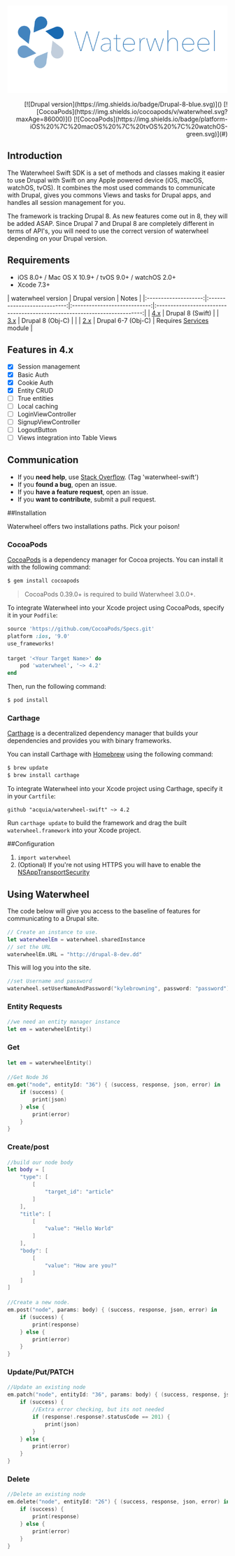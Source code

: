 
![Waterwheel - Drupal SDK](https://raw.githubusercontent.com/acquia/waterwheel-swift/assets/waterwheel.png)

<p align='right'>
[![Drupal version](https://img.shields.io/badge/Drupal-8-blue.svg)]()
[![CocoaPods](https://img.shields.io/cocoapods/v/waterwheel.svg?maxAge=86000)]()
[![CocoaPods](https://img.shields.io/badge/platform-iOS%20%7C%20macOS%20%7C%20tvOS%20%7C%20watchOS-green.svg)](#)
<br clear='all'/>

## Introduction

The Waterwheel Swift SDK is a set of methods and classes making it easier to use Drupal with Swift on any Apple powered device (iOS, macOS, watchOS, tvOS). It combines the most used commands to communicate with Drupal, gives you commons Views and tasks for Drupal apps, and handles all session management for you. 

The framework is tracking Drupal 8. As new features come out in 8, they will be added ASAP. Since Drupal 7 and Drupal 8 are completely different in terms of API's, you will need to use the correct version of waterwheel depending on your Drupal version.

## Requirements
- iOS 8.0+ / Mac OS X 10.9+ / tvOS 9.0+ / watchOS 2.0+
- Xcode 7.3+

| waterwheel version | Drupal version   |                                   Notes                                   |
|:--------------------:|:---------------------------:|:----------------------------:|:-------------------------------------------------------------------------:|
|          [4.x](https://github.com/kylebrowning/waterwheel-swift/tree/4.x)         |            Drupal 8 (Swift)            | 
|          [3.x](https://github.com/kylebrowning/waterwheel-swift/tree/3.x)         |            Drupal 8 (Obj-C)                   |  |
|          [2.x](https://github.com/kylebrowning/waterwheel-swift/tree/2.x)         |            Drupal 6-7 (Obj-C)              |        Requires [Services](http://drupal.org/project/services) module                                                                    |
## Features in 4.x
- [x] Session management
- [x] Basic Auth
- [x] Cookie Auth
- [x] Entity CRUD
- [ ] True entities
- [ ] Local caching
- [ ] LoginViewController
- [ ] SignupViewController
- [ ] LogoutButton
- [ ] Views integration into Table Views

## Communication

- If you **need help**, use [Stack Overflow](http://stackoverflow.com/questions/tagged/waterwheel-swift). (Tag 'waterwheel-swift')
- If you **found a bug**, open an issue.
- If you **have a feature request**, open an issue.
- If you **want to contribute**, submit a pull request.

##Installation

Waterwheel offers two installations paths. Pick your poison!

### CocoaPods

[CocoaPods](http://cocoapods.org) is a dependency manager for Cocoa projects. You can install it with the following command:

```bash
$ gem install cocoapods
```

> CocoaPods 0.39.0+ is required to build Waterwheel 3.0.0+.

To integrate Waterwheel into your Xcode project using CocoaPods, specify it in your `Podfile`:

```ruby
source 'https://github.com/CocoaPods/Specs.git'
platform :ios, '9.0'
use_frameworks!

target '<Your Target Name>' do
    pod 'waterwheel', '~> 4.2'
end
```

Then, run the following command:

```bash
$ pod install
```

### Carthage

[Carthage](https://github.com/Carthage/Carthage) is a decentralized dependency manager that builds your dependencies and provides you with binary frameworks.

You can install Carthage with [Homebrew](http://brew.sh/) using the following command:

```bash
$ brew update
$ brew install carthage
```

To integrate Waterwheel into your Xcode project using Carthage, specify it in your `Cartfile`:

```ogdl
github "acquia/waterwheel-swift" ~> 4.2
```

Run `carthage update` to build the framework and drag the built `waterwheel.framework` into your Xcode project.

##Configuration

1. `import waterwheel`
2. (Optional) If you're not using HTTPS you will have to enable the [NSAppTransportSecurity](http://stackoverflow.com/questions/31254725/transport-security-has-blocked-a-cleartext-http)


## Using Waterwheel

The code below will give you access to the baseline of features for communicating to a Drupal site.
```swift
// Create an instance to use.
let waterwheelEm = waterwheel.sharedInstance
// set the URL
waterwheelEm.URL = "http://drupal-8-dev.dd"
```

This will log you into the site.
```swift
//set Username and password
waterwheel.setUserNameAndPassword("kylebrowning", password: "password")
```

### Entity Requests

```swift
//we need an entity manager instance
let em = waterwheelEntity()
```

### Get

```swift
let em = waterwheelEntity()

//Get Node 36
em.get("node", entityId: "36") { (success, response, json, error) in
    if (success) {
        print(json)
    } else {
        print(error)
    }
}
```

### Create/post

```swift
//build our node body
let body = [
    "type": [
        [
            "target_id": "article"
        ]
    ],
    "title": [
        [
            "value": "Hello World"
        ]
    ],
    "body": [
        [
            "value": "How are you?"
        ]
    ]
]

//Create a new node.
em.post("node", params: body) { (success, response, json, error) in
    if (success) {
        print(response)
    } else {
        print(error)
    }
}
 ```

### Update/Put/PATCH

```swift
//Update an existing node
em.patch("node", entityId: "36", params: body) { (success, response, json, error) in
    if (success) {
        //Extra error checking, but its not needed
        if (response!.response?.statusCode == 201) {
            print(json)
        }
    } else {
        print(error)
    }
}
```

### Delete
```swift
//Delete an existing node
em.delete("node", entityId: "26") { (success, response, json, error) in
    if (success) {
        print(response)
    } else {
        print(error)
    }
}
```

